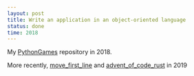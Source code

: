 ```yaml
---
layout: post
title: Write an application in an object-oriented language
status: done
time: 2018
---
```


My [PythonGames](https://github.com/dragonrider7225/PythonGames) repository in 2018.

More recently, [move\_first\_line](https://github.com/dragonrider7225/move_first_line.git) and [advent\_of\_code\_rust](https://github.com/dragonrider7225/advent_of_code_rust.git) in 2019
